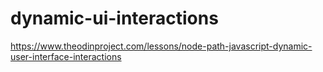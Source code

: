 # dynamic-ui-interactions
https://www.theodinproject.com/lessons/node-path-javascript-dynamic-user-interface-interactions
